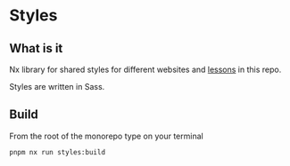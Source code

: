 # Styles

## What is it

Nx library for shared styles for different websites and [lessons][@lessons] in this repo.

Styles are written in Sass.

## Build

From the root of the monorepo type on your terminal

```sh
pnpm nx run styles:build
```

[react]: https://reactjs.org/
[@websites]: ../../@websites/readme.md
[@lessons]: ../lessons/readme.md
